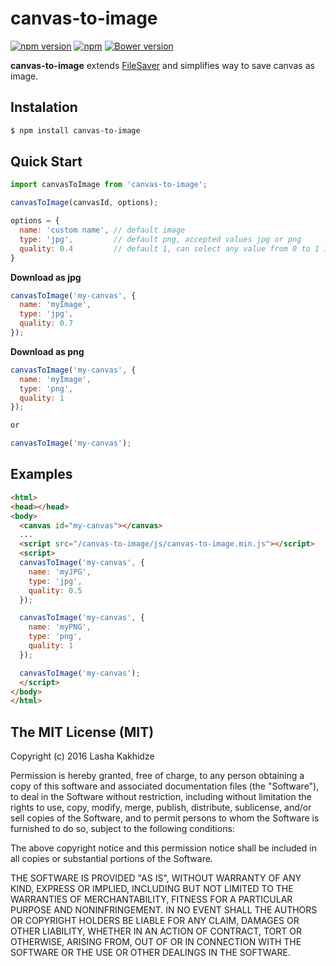 # canvas-to-image

[![npm version](https://badge.fury.io/js/canvas-to-image.svg)](https://badge.fury.io/js/canvas-to-image)
[![npm](https://img.shields.io/npm/dt/canvas-to-image.svg?maxAge=2592000)](https://www.npmjs.com/package/canvas-to-image)
[![Bower version](https://badge.fury.io/bo/canvas-to-image.svg)](https://badge.fury.io/bo/canvas-to-image)

**canvas-to-image** extends [FileSaver](https://github.com/eligrey/FileSaver.js/) and simplifies way to save canvas as image.

## Instalation

```bash
$ npm install canvas-to-image
```

## Quick Start

```js
import canvasToImage from 'canvas-to-image';

canvasToImage(canvasId, options);

options = {
  name: 'custom name', // default image
  type: 'jpg',         // default png, accepted values jpg or png
  quality: 0.4         // default 1, can select any value from 0 to 1 interval
}

```

**Download as jpg**
```js
canvasToImage('my-canvas', {
  name: 'myImage',
  type: 'jpg',
  quality: 0.7
});
```
**Download as png**
```js
canvasToImage('my-canvas', {
  name: 'myImage',
  type: 'png',
  quality: 1
});

or

canvasToImage('my-canvas');
```

## Examples

```html
<html>
<head></head>
<body>
  <canvas id="my-canvas"></canvas>
  ...
  <script src="/canvas-to-image/js/canvas-to-image.min.js"></script>
  <script>
  canvasToImage('my-canvas', {
    name: 'myJPG',
    type: 'jpg',
    quality: 0.5
  });

  canvasToImage('my-canvas', { 
    name: 'myPNG',
    type: 'png',
    quality: 1
  });

  canvasToImage('my-canvas');
  </script>
</body>
</html>
```

## The MIT License (MIT)

Copyright (c) 2016 Lasha Kakhidze

Permission is hereby granted, free of charge, to any person obtaining a copy
of this software and associated documentation files (the "Software"), to deal
in the Software without restriction, including without limitation the rights
to use, copy, modify, merge, publish, distribute, sublicense, and/or sell
copies of the Software, and to permit persons to whom the Software is
furnished to do so, subject to the following conditions:

The above copyright notice and this permission notice shall be included in all
copies or substantial portions of the Software.

THE SOFTWARE IS PROVIDED "AS IS", WITHOUT WARRANTY OF ANY KIND, EXPRESS OR
IMPLIED, INCLUDING BUT NOT LIMITED TO THE WARRANTIES OF MERCHANTABILITY,
FITNESS FOR A PARTICULAR PURPOSE AND NONINFRINGEMENT. IN NO EVENT SHALL THE
AUTHORS OR COPYRIGHT HOLDERS BE LIABLE FOR ANY CLAIM, DAMAGES OR OTHER
LIABILITY, WHETHER IN AN ACTION OF CONTRACT, TORT OR OTHERWISE, ARISING FROM,
OUT OF OR IN CONNECTION WITH THE SOFTWARE OR THE USE OR OTHER DEALINGS IN THE
SOFTWARE.
